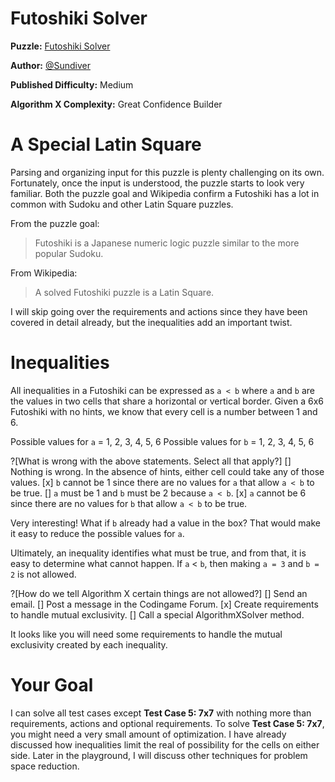 # Futoshiki Solver

__Puzzle:__ [Futoshiki Solver](https://www.codingame.com/training/medium/futoshiki-solver)

__Author:__ [@Sundiver](https://www.codingame.com/profile/a4d5c1786311a05772d1b2f5dadac78e6102203)

__Published Difficulty:__ Medium

__Algorithm X Complexity:__ Great Confidence Builder

# A Special Latin Square

Parsing and organizing input for this puzzle is plenty challenging on its own. Fortunately, once the input is understood, the puzzle starts to look very familiar. Both the puzzle goal and Wikipedia confirm a Futoshiki has a lot in common with Sudoku and other Latin Square puzzles.

From the puzzle goal:

>Futoshiki is a Japanese numeric logic puzzle similar to the more popular Sudoku.

From Wikipedia:

>A solved Futoshiki puzzle is a Latin Square.

I will skip going over the requirements and actions since they have been covered in detail already, but the inequalities add an important twist.

# Inequalities

All inequalities in a Futoshiki can be expressed as `a < b` where `a` and `b` are the values in two cells that share a horizontal or vertical border. Given a 6x6 Futoshiki with no hints, we know that every cell is a number between 1 and 6.

Possible values for `a` = 1, 2, 3, 4, 5, 6
Possible values for `b` = 1, 2, 3, 4, 5, 6

?[What is wrong with the above statements. Select all that apply?]
[] Nothing is wrong. In the absence of hints, either cell could take any of those values.
[x] `b` cannot be 1 since there are no values for `a` that allow `a < b` to be true. 
[] `a` must be 1 and `b` must be 2 because `a < b`.
[x] `a` cannot be 6 since there are no values for `b` that allow `a < b` to be true. 

Very interesting! What if `b` already had a value in the box? That would make it easy to reduce the possible values for `a`.

Ultimately, an inequality identifies what must be true, and from that, it is easy to determine what cannot happen. If `a` < `b`, then making `a = 3` and `b = 2` is not allowed. 

?[How do we tell Algorithm X certain things are not allowed?]
[] Send an email.
[] Post a message in the Codingame Forum. 
[x] Create requirements to handle mutual exclusivity.
[] Call a special AlgorithmXSolver method.

It looks like you will need some requirements to handle the mutual exclusivity created by each inequality.

# Your Goal

I can solve all test cases except __Test Case 5: 7x7__ with nothing more than requirements, actions and optional requirements. To solve __Test Case 5: 7x7__, you might need a very small amount of optimization. I have already discussed how inequalities limit the real of possibility for the cells on either side. Later in the playground, I will discuss other techniques for problem space reduction.
